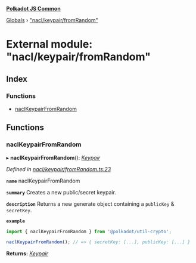 **[Polkadot JS Common](../README.md)**

[Globals](../globals.md) › ["nacl/keypair/fromRandom"](_nacl_keypair_fromrandom_.md)

# External module: "nacl/keypair/fromRandom"

## Index

### Functions

* [naclKeypairFromRandom](_nacl_keypair_fromrandom_.md#naclkeypairfromrandom)

## Functions

###  naclKeypairFromRandom

▸ **naclKeypairFromRandom**(): *[Keypair](../interfaces/_types_.keypair.md)*

*Defined in [nacl/keypair/fromRandom.ts:23](https://github.com/polkadot-js/common/blob/e2ec7d0/packages/util-crypto/src/nacl/keypair/fromRandom.ts#L23)*

**`name`** naclKeypairFromRandom

**`summary`** Creates a new public/secret keypair.

**`description`** 
Returns a new generate object containing a `publicKey` & `secretKey`.

**`example`** 
<BR>

```javascript
import { naclKeypairFromRandom } from '@polkadot/util-crypto';

naclKeypairFromRandom(); // => { secretKey: [...], publicKey: [...] }
```

**Returns:** *[Keypair](../interfaces/_types_.keypair.md)*